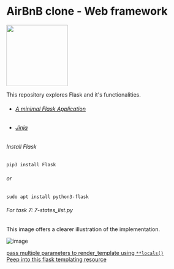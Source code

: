 # AirBnB clone - Web framework

<img src="https://miro.medium.com/max/438/1*0G5zu7CnXdMT9pGbYUTQLQ.png" width="160" height="auto"/>



This repository explores Flask and it's functionalities.


- ###### [A minimal Flask Application](https://flask.palletsprojects.com/en/1.0.x/quickstart/#a-minimal-application)
- ###### [Jinja](https://jinja.palletsprojects.com/en/2.9.x/templates/)

###### Install Flask
```
pip3 install Flask
```
###### or
```
sudo apt install python3-flask
```

###### For task 7: 7-states_list.py
This image offers a clearer illustration of the implementation.

![image](https://user-images.githubusercontent.com/68082012/132990197-dcbb1f22-67af-423f-b5ad-abfbbc47baff.png)


[pass multiple parameters to render_template using `**locals()`](https://stackoverflow.com/questions/12096522/render-template-with-multiple-variables) </br>
[Peep into this flask templating resource ](https://www.fullstackpython.com/flask-templating-render-template-examples.html)
